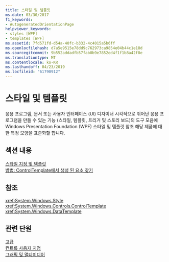 ```yaml
---
title: 스타일 및 템플릿
ms.date: 03/30/2017
f1_keywords:
- AutogeneratedOrientationPage
helpviewer_keywords:
- styles [WPF]
- templates [WPF]
ms.assetid: 7fd571fd-d54a-40fc-b332-4c4015a5b6ff
ms.openlocfilehash: d7a5e9515e78dd9c762973ca9854e04b44c1e18d
ms.sourcegitcommit: 9b552addadfb57fab0b9e7852ed4f1f1b8a42f8e
ms.translationtype: MT
ms.contentlocale: ko-KR
ms.lasthandoff: 04/23/2019
ms.locfileid: "61790912"
---
```

# <a name="styles-and-templates"></a>스타일 및 템플릿
응용 프로그램, 문서 또는 사용자 인터페이스 (UI) 디자이너 시각적으로 뛰어난 응용 프로그램을 만들 수 있는 기능 (스타일, 템플릿, 트리거 및 스토리 보드)의 도구 모음에 Windows Presentation Foundation (WPF) 스타일 및 템플릿 참조 해당 제품에 대 한 특정 모양을 표준화할 합니다.  
  
## <a name="in-this-section"></a>섹션 내용  
 [스타일 지정 및 템플릿](styling-and-templating.md)  
  [방법: ControlTemplate에서 생성 된 요소 찾기](how-to-find-controltemplate-generated-elements.md)  
  
## <a name="reference"></a>참조  
 <xref:System.Windows.Style>  
  <xref:System.Windows.Controls.ControlTemplate>  
  <xref:System.Windows.DataTemplate>  
  
## <a name="related-sections"></a>관련 단원  
 [고급](../advanced/index.md)  
  [컨트롤 사용자 지정](control-customization.md)  
  [그래픽 및 멀티미디어](../graphics-multimedia/index.md)
